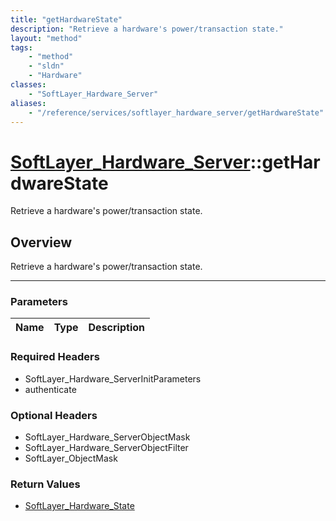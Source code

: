 ```yaml
---
title: "getHardwareState"
description: "Retrieve a hardware's power/transaction state."
layout: "method"
tags:
    - "method"
    - "sldn"
    - "Hardware"
classes:
    - "SoftLayer_Hardware_Server"
aliases:
    - "/reference/services/softlayer_hardware_server/getHardwareState"
---
```

# [SoftLayer_Hardware_Server](/reference/services/SoftLayer_Hardware_Server)::getHardwareState


Retrieve a hardware's power/transaction state.


## Overview 
Retrieve a hardware's power/transaction state.

-----

### Parameters 
|Name | Type | Description |
| --- | --- | --- |


### Required Headers
* SoftLayer_Hardware_ServerInitParameters
* authenticate


### Optional Headers
* SoftLayer_Hardware_ServerObjectMask
* SoftLayer_Hardware_ServerObjectFilter
* SoftLayer_ObjectMask

### Return Values
* <a href='/reference/datatypes/SoftLayer_Hardware_State'>SoftLayer_Hardware_State </a>




